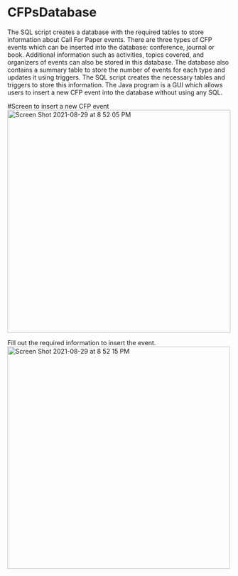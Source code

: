 # CFPsDatabase
The SQL script creates a database with the required tables to store information about Call For Paper events. There are three types of CFP events which can be inserted into the database: conference, journal or book. Additional information such as activities, topics covered, and organizers of events can also be stored in this database. The database also contains a summary table to store the number of events for each type and updates it using triggers. The SQL script creates the necessary tables and triggers to store this information.
The Java program is a GUI which allows users to insert a new CFP event into the database without using any SQL. 

#Screen to insert a new CFP event
<img width="502" alt="Screen Shot 2021-08-29 at 8 52 05 PM" src="https://user-images.githubusercontent.com/89328691/131271472-bdf6eb30-cce3-4b27-a5af-4ae368dca19a.png">

Fill out the required information to insert the event. 
<img width="501" alt="Screen Shot 2021-08-29 at 8 52 15 PM" src="https://user-images.githubusercontent.com/89328691/131271485-376dbac5-b79a-4962-a533-6f7cb717bba2.png">





